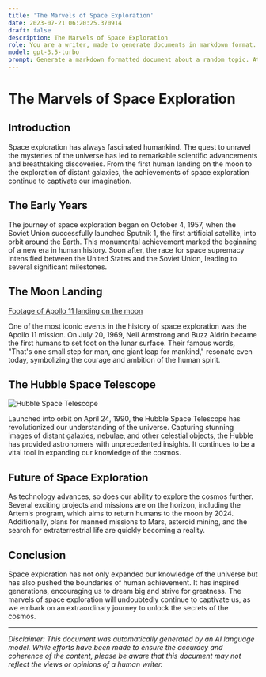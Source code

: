 ```yaml
---
title: 'The Marvels of Space Exploration'
date: 2023-07-21 06:20:25.370914
draft: false
description: The Marvels of Space Exploration
role: You are a writer, made to generate documents in markdown format. It is very important that all of the documents you generate are in valid markdown format.
model: gpt-3.5-turbo
prompt: Generate a markdown formatted document about a random topic. At the bottom, include a disclaimer explaining that the document was generated by you. The first line of the document should be the title. Make sure that the entire document is in proper markdown format, using a mix of various tags to make the document visually appealing.
---
```


# The Marvels of Space Exploration

## Introduction

Space exploration has always fascinated humankind. The quest to unravel the mysteries of the universe has led to remarkable scientific advancements and breathtaking discoveries. From the first human landing on the moon to the exploration of distant galaxies, the achievements of space exploration continue to captivate our imagination.

## The Early Years

The journey of space exploration began on October 4, 1957, when the Soviet Union successfully launched Sputnik 1, the first artificial satellite, into orbit around the Earth. This monumental achievement marked the beginning of a new era in human history. Soon after, the race for space supremacy intensified between the United States and the Soviet Union, leading to several significant milestones.

## The Moon Landing

[Footage of Apollo 11 landing on the moon](https://www.youtube.com/watch?v=dJ8R908lik0)

One of the most iconic events in the history of space exploration was the Apollo 11 mission. On July 20, 1969, Neil Armstrong and Buzz Aldrin became the first humans to set foot on the lunar surface. Their famous words, "That's one small step for man, one giant leap for mankind," resonate even today, symbolizing the courage and ambition of the human spirit.

## The Hubble Space Telescope

![Hubble Space Telescope](https://www.nasa.gov/sites/default/files/styles/1600x1200_autoletterbox/public/thumbnails/image/hubble_fy19_004_black_background_161.jpg)

Launched into orbit on April 24, 1990, the Hubble Space Telescope has revolutionized our understanding of the universe. Capturing stunning images of distant galaxies, nebulae, and other celestial objects, the Hubble has provided astronomers with unprecedented insights. It continues to be a vital tool in expanding our knowledge of the cosmos.

## Future of Space Exploration

As technology advances, so does our ability to explore the cosmos further. Several exciting projects and missions are on the horizon, including the Artemis program, which aims to return humans to the moon by 2024. Additionally, plans for manned missions to Mars, asteroid mining, and the search for extraterrestrial life are quickly becoming a reality.

## Conclusion

Space exploration has not only expanded our knowledge of the universe but has also pushed the boundaries of human achievement. It has inspired generations, encouraging us to dream big and strive for greatness. The marvels of space exploration will undoubtedly continue to captivate us, as we embark on an extraordinary journey to unlock the secrets of the cosmos.

---

*Disclaimer: This document was automatically generated by an AI language model. While efforts have been made to ensure the accuracy and coherence of the content, please be aware that this document may not reflect the views or opinions of a human writer.*